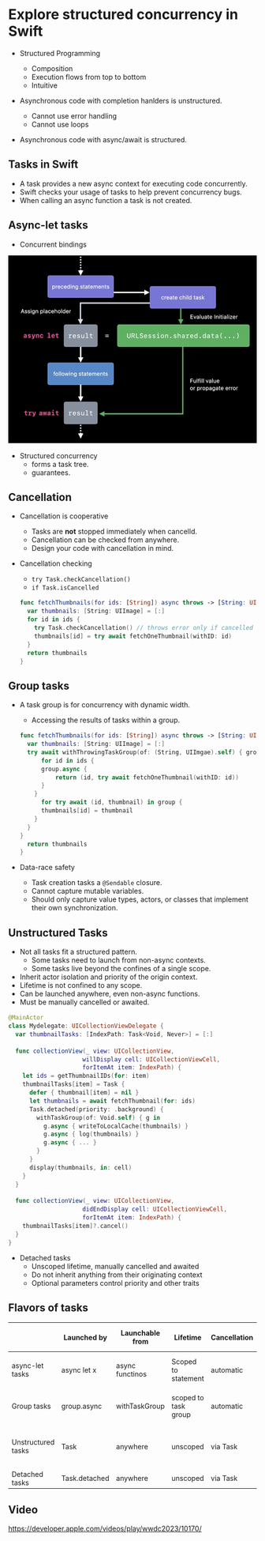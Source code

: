 # Explore structured concurrency in Swift

- Structured Programming
  - Composition
  - Execution flows from top to bottom
  - Intuitive

- Asynchronous code with completion hanlders is unstructured.
  - Cannot use error handling
  - Cannot use loops
- Asynchronous code with async/await is structured.



## Tasks in Swift

- A task provides a new async context for executing code concurrently.
- Swift checks your usage of tasks to help prevent concurrency bugs.
- When calling an async function a task is not created.



## Async-let tasks

- Concurrent bindings

![image-20240127221822728](./images/image-20240127221822728.png)

- Structured concurrency 
  - forms a task tree.
  - guarantees.



## Cancellation

- Cancellation is cooperative
  - Tasks are **not** stopped immediately when cancelld.
  - Cancellation can be checked from anywhere.
  - Design your code with cancellation in mind.

- Cancellation checking

  - `try Task.checkCancellation()`
  - `if Task.isCancelled`

  ```swift
  func fetchThumbnails(for ids: [String]) async throws -> [String: UIImage] {
    var thumbnails: [String: UIImage] = [:]
    for id in ids {
      try Task.checkCancellation() // throws error only if cancelled
      thumbnails[id] = try await fetchOneThumbnail(withID: id)
    }
    return thumbnails
  }
  ```

  

## Group tasks

- A task group is for concurrency with dynamic width.

  - Accessing the results of tasks within a group.

  ```swift
  func fetchThumbnails(for ids: [String]) async throws -> [String: UIImage] {
    var thumbnails: [String: UIImage] = [:]
    try await withThrowingTaskGroup(of: (String, UIImgae).self) { group in 
  		for id in ids {                                                           		
        group.async {
        	return (id, try await fetchOneThumbnail(withID: id))
      	}
      }
  		for try await (id, thumbnail) in group {
        thumbnails[id] = thumbnail
      }
    }                                                         
  }
    return thumbnails
  }
  ```

- Data-race safety

  - Task creation tasks a `@Sendable` closure.
  - Cannot capture mutable variables.
  - Should only capture value types, actors, or classes that implement their own synchronization.



## Unstructured Tasks

- Not all tasks fit a structured pattern.
  - Some tasks need to launch from non-async contexts.
  - Some tasks live beyond the confines of a single scope.
- Inherit actor isolation and priority of the origin context.
- Lifetime is not confined to any scope.
- Can be launched anywhere, even non-async functions.
- Must be manually cancelled or awaited.

```swift
@MainActor
class Mydelegate: UICollectionViewDelegate {
  var thumbnailTasks: [IndexPath: Task<Void, Never>] = [:]
  
  func collectionView(_ view: UICollectionView,
                     willDisplay cell: UICollectionViewCell,
                     forItemAt item: IndexPath) {
    let ids = getThumbnailIDs(for: item)
    thumbnailTasks[item] = Task {
      defer { thumbnail[item] = nil }
      let thumbnails = await fetchThumbnail(for: ids)
      Task.detached(priority: .background) {
        withTaskGroup(of: Void.self) { g in 
          g.async { writeToLocalCache(thumbnails) }
          g.async { log(thumbnails) }
          g.async { ... }
        }
      }
      display(thumbnails, in: cell)
    }
  }
  
  func collectionView(_ view: UICollectionView,
                     didEndDisplay cell: UICollectionViewCell,
                     forItemAt item: IndexPath) {
    thumbnailTasks[item]?.cancel()
  }
}
```

- Detached tasks
  - Unscoped lifetime, manually cancelled and awaited
  - Do not inherit anything from their originating context
  - Optional parameters control priority and other traits



## Flavors of tasks

|                    | Launched by   | Launchable from | Lifetime             | Cancellation | Inherits from origin               |
| ------------------ | ------------- | --------------- | -------------------- | ------------ | ---------------------------------- |
| async-let tasks    | async let x   | async functinos | Scoped to statement  | automatic    | priority, task-local values        |
| Group tasks        | group.async   | withTaskGroup   | scoped to task group | automatic    | priority, task-local values        |
| Unstructured tasks | Task          | anywhere        | unscoped             | via Task     | priority, task-local values, actor |
| Detached tasks     | Task.detached | anywhere        | unscoped             | via Task     | nothing                            |



## Video

https://developer.apple.com/videos/play/wwdc2023/10170/